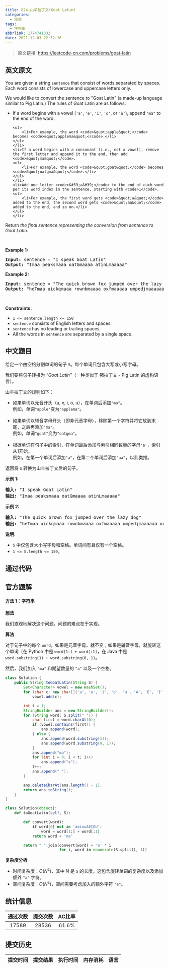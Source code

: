 ```yaml
---
title: 824-山羊拉丁文(Goat Latin)
categories:
  - 简单
tags:
  - 字符串
abbrlink: 1774741332
date: 2021-12-03 22:32:16
---
```


> 原文链接: https://leetcode-cn.com/problems/goat-latin


## 英文原文
<div><p>You are given a string <code>sentence</code> that consist of words separated by spaces. Each word consists of lowercase and uppercase letters only.</p>

<p>We would like to convert the sentence to &quot;Goat Latin&quot; (a made-up language similar to Pig Latin.) The rules of Goat Latin are as follows:</p>

<ul>
	<li>If a word begins with a vowel (<code>&#39;a&#39;</code>, <code>&#39;e&#39;</code>, <code>&#39;i&#39;</code>, <code>&#39;o&#39;</code>, or <code>&#39;u&#39;</code>), append <code>&quot;ma&quot;</code> to the end of the word.

	<ul>
		<li>For example, the word <code>&quot;apple&quot;</code> becomes <code>&quot;applema&quot;</code>.</li>
	</ul>
	</li>
	<li>If a word begins with a consonant (i.e., not a vowel), remove the first letter and append it to the end, then add <code>&quot;ma&quot;</code>.
	<ul>
		<li>For example, the word <code>&quot;goat&quot;</code> becomes <code>&quot;oatgma&quot;</code>.</li>
	</ul>
	</li>
	<li>Add one letter <code>&#39;a&#39;</code> to the end of each word per its word index in the sentence, starting with <code>1</code>.
	<ul>
		<li>For example, the first word gets <code>&quot;a&quot;</code> added to the end, the second word gets <code>&quot;aa&quot;</code> added to the end, and so on.</li>
	</ul>
	</li>
</ul>

<p>Return<em> the final sentence representing the conversion from sentence to Goat Latin</em>.</p>

<p>&nbsp;</p>
<p><strong>Example 1:</strong></p>
<pre><strong>Input:</strong> sentence = "I speak Goat Latin"
<strong>Output:</strong> "Imaa peaksmaaa oatGmaaaa atinLmaaaaa"
</pre><p><strong>Example 2:</strong></p>
<pre><strong>Input:</strong> sentence = "The quick brown fox jumped over the lazy dog"
<strong>Output:</strong> "heTmaa uickqmaaa rownbmaaaa oxfmaaaaa umpedjmaaaaaa overmaaaaaaa hetmaaaaaaaa azylmaaaaaaaaa ogdmaaaaaaaaaa"
</pre>
<p>&nbsp;</p>
<p><strong>Constraints:</strong></p>

<ul>
	<li><code>1 &lt;= sentence.length &lt;= 150</code></li>
	<li><code>sentence</code> consists of English letters and spaces.</li>
	<li><code>sentence</code> has no leading or trailing spaces.</li>
	<li>All the words in <code>sentence</code> are separated by a single space.</li>
</ul>
</div>

## 中文题目
<div><p>给定一个由空格分割单词的句子&nbsp;<code>S</code>。每个单词只包含大写或小写字母。</p>

<p>我们要将句子转换为&nbsp;<em>&ldquo;Goat Latin&rdquo;</em>（一种类似于 猪拉丁文&nbsp;- Pig Latin 的虚构语言）。</p>

<p>山羊拉丁文的规则如下：</p>

<ul>
	<li>如果单词以元音开头（a, e, i, o, u），在单词后添加<code>&quot;ma&quot;</code>。<br />
	例如，单词<code>&quot;apple&quot;</code>变为<code>&quot;applema&quot;</code>。</li>
	<br />
	<li>如果单词以辅音字母开头（即非元音字母），移除第一个字符并将它放到末尾，之后再添加<code>&quot;ma&quot;</code>。<br />
	例如，单词<code>&quot;goat&quot;</code>变为<code>&quot;oatgma&quot;</code>。</li>
	<br />
	<li>根据单词在句子中的索引，在单词最后添加与索引相同数量的字母<code>&#39;a&#39;</code>，索引从1开始。<br />
	例如，在第一个单词后添加<code>&quot;a&quot;</code>，在第二个单词后添加<code>&quot;aa&quot;</code>，以此类推。</li>
</ul>

<p>返回将&nbsp;<code>S</code>&nbsp;转换为山羊拉丁文后的句子。</p>

<p><strong>示例 1:</strong></p>

<pre>
<strong>输入: </strong>&quot;I speak Goat Latin&quot;
<strong>输出: </strong>&quot;Imaa peaksmaaa oatGmaaaa atinLmaaaaa&quot;
</pre>

<p><strong>示例 2:</strong></p>

<pre>
<strong>输入: </strong>&quot;The quick brown fox jumped over the lazy dog&quot;
<strong>输出: </strong>&quot;heTmaa uickqmaaa rownbmaaaa oxfmaaaaa umpedjmaaaaaa overmaaaaaaa hetmaaaaaaaa azylmaaaaaaaaa ogdmaaaaaaaaaa&quot;
</pre>

<p><strong>说明:</strong></p>

<ul>
	<li><code>S</code>&nbsp;中仅包含大小写字母和空格。单词间有且仅有一个空格。</li>
	<li><code>1 &lt;= S.length &lt;= 150</code>。</li>
</ul>
</div>

## 通过代码
<RecoDemo>
</RecoDemo>


## 官方题解

#### 方法 1：字符串

**想法**

我们直观地解决这个问题，问题的难点在于实现。

**算法**

对于句子中的每个 `word`，如果是元音字母，就不变；如果是辅音字母，就旋转这个单词（在 Python 中是 `word[1:] + word[:1]`，在 Java 中是 `word.substring(1) + word.substring(0, 1)`。

然后，我们加入 `"ma"` 和期望数量的 `"a"` 以及一个空格。


```Java []
class Solution {
    public String toGoatLatin(String S) {
        Set<Character> vowel = new HashSet();
        for (char c: new char[]{'a', 'e', 'i', 'o', 'u', 'A', 'E', 'I', 'O', 'U'})
            vowel.add(c);

        int t = 1;
        StringBuilder ans = new StringBuilder();
        for (String word: S.split(" ")) {
            char first = word.charAt(0);
            if (vowel.contains(first)) {
                ans.append(word);
            } else {
                ans.append(word.substring(1));
                ans.append(word.substring(0, 1));
            }
            ans.append("ma");
            for (int i = 0; i < t; i++)
                ans.append("a");
            t++;
            ans.append(" ");
        }

        ans.deleteCharAt(ans.length() - 1);
        return ans.toString();
    }
}
```

```Python []
class Solution(object):
    def toGoatLatin(self, S):

        def convert(word):
            if word[0] not in 'aeiouAEIOU':
                word = word[1:] + word[:1]
            return word + 'ma'

        return " ".join(convert(word) + 'a' * i
                        for i, word in enumerate(S.split(), 1))
```

**复杂度分析**

* 时间复杂度：$O(N^2)$，其中 $N$ 是 `S` 的长度。这包含旋转单词的复杂度以及添加额外 `"a"` 字符。
* 空间复杂度：$O(N^2)$，空间需要考虑加入的额外字符 `"a"`。

## 统计信息
| 通过次数 | 提交次数 | AC比率 |
| :------: | :------: | :------: |
|    17589    |    28536    |   61.6%   |

## 提交历史
| 提交时间 | 提交结果 | 执行时间 |  内存消耗  | 语言 |
| :------: | :------: | :------: | :--------: | :--------: |
